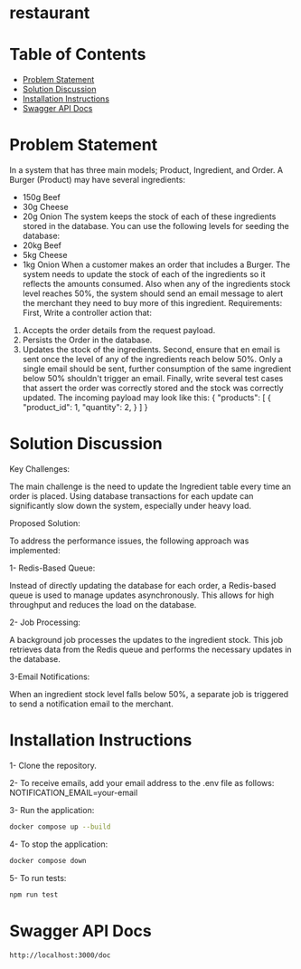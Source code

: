 # restaurant

# Table of Contents
- [Problem Statement](#problem-statement)
- [Solution Discussion](#solution-discussion)
- [Installation Instructions](#installation-instructions)
- [Swagger API Docs](#Swagger-API-Docs)

# Problem Statement 

In a system that has three main models; Product, Ingredient, and Order.
A Burger (Product) may have several ingredients:
- 150g Beef
- 30g Cheese
- 20g Onion
The system keeps the stock of each of these ingredients stored in the database. You
can use the following levels for seeding the database:
- 20kg Beef
- 5kg Cheese
- 1kg Onion
When a customer makes an order that includes a Burger. The system needs to update the
stock of each of the ingredients so it reflects the amounts consumed.
Also when any of the ingredients stock level reaches 50%, the system should send an
email message to alert the merchant they need to buy more of this ingredient.
Requirements:
First, Write a controller action that:
1. Accepts the order details from the request payload.
2. Persists the Order in the database.
3. Updates the stock of the ingredients.
Second, ensure that en email is sent once the level of any of the ingredients reach
below 50%. Only a single email should be sent, further consumption of the same
ingredient below 50% shouldn't trigger an email.
Finally, write several test cases that assert the order was correctly stored and the
stock was correctly updated.
The incoming payload may look like this:
{
    "products": 
        [
            {
            "product_id": 1,
            "quantity": 2,
            }
        ]
}

# Solution Discussion

Key Challenges:

The main challenge is the need to update the Ingredient table every time an order is placed. 
Using database transactions for each update can significantly slow down the system, especially under heavy load.

Proposed Solution:

To address the performance issues, the following approach was implemented:

1- Redis-Based Queue:

Instead of directly updating the database for each order, a Redis-based queue is used to manage updates asynchronously. This allows for high throughput and reduces the load on the database.

2- Job Processing:

A background job processes the updates to the ingredient stock. This job retrieves data from the Redis queue and performs the necessary updates in the database.

3-Email Notifications:

When an ingredient stock level falls below 50%, a separate job is triggered to send a notification email to the merchant.

# Installation Instructions

1- Clone the repository.

2- To receive emails, add your email address to the .env file as follows: NOTIFICATION_EMAIL=your-email

3- Run the application:

```sh
docker compose up --build
```

4- To stop the application:

```sh
docker compose down
```

5- To run tests:
```sh
npm run test
```

# Swagger API Docs

```sh
http://localhost:3000/doc
```